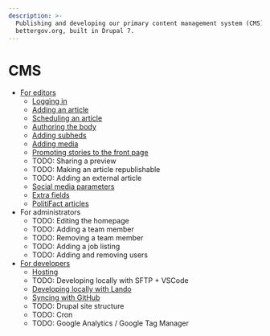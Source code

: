 ```yaml
---
description: >-
  Publishing and developing our primary content management system (CMS) for
  bettergov.org, built in Drupal 7.
---
```


# CMS

* [For editors](for-editors.md)
  * [Logging in](for-editors.md#logging-in)
  * [Adding an article](for-editors.md#adding-an-article)
  * [Scheduling an article](for-editors.md#scheduling-an-article)
  * [Authoring the body](for-editors.md#authoring-the-body)
  * [Adding subheds](for-editors.md#adding-subheds)
  * [Adding media](for-editors.md#adding-media)
  * [Promoting stories to the front page](for-editors.md#promoting-as-lead-story)
  * TODO: Sharing a preview
  * TODO: Making an article republishable
  * TODO: Adding an external article
  * [Social media parameters](for-editors.md#social-media-parameters)
  * [Extra fields](for-editors.md#extra-fields)
  * [PolitiFact articles](for-editors.md#politifact-articles)
* For administrators
  * TODO: Editing the homepage
  * TODO: Adding a team member
  * TODO: Removing a team member
  * TODO: Adding a job listing
  * TODO: Adding and removing users
* [For developers](for-developers.md)
  * [Hosting](for-developers.md#hosting)
  * TODO: Developing locally with SFTP + VSCode
  * [Developing locally with Lando](for-developers.md#developing-locally-with-lando)
  * [Syncing with GitHub](for-developers.md#syncing-with-github)
  * TODO: Drupal site structure
  * TODO: Cron
  * TODO: Google Analytics / Google Tag Manager

